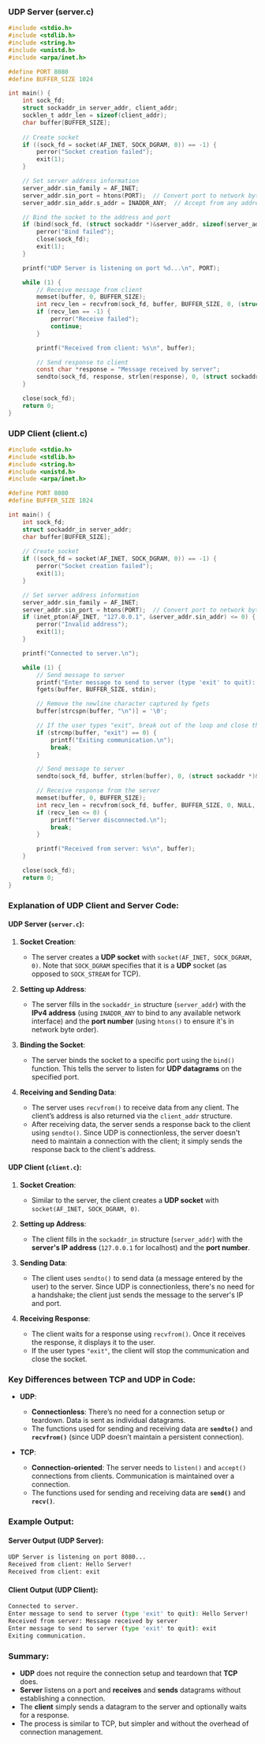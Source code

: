 

### **UDP Server (server.c)**
```c
#include <stdio.h>
#include <stdlib.h>
#include <string.h>
#include <unistd.h>
#include <arpa/inet.h>

#define PORT 8080
#define BUFFER_SIZE 1024

int main() {
    int sock_fd;
    struct sockaddr_in server_addr, client_addr;
    socklen_t addr_len = sizeof(client_addr);
    char buffer[BUFFER_SIZE];
    
    // Create socket
    if ((sock_fd = socket(AF_INET, SOCK_DGRAM, 0)) == -1) {
        perror("Socket creation failed");
        exit(1);
    }

    // Set server address information
    server_addr.sin_family = AF_INET;
    server_addr.sin_port = htons(PORT);  // Convert port to network byte order
    server_addr.sin_addr.s_addr = INADDR_ANY;  // Accept from any address

    // Bind the socket to the address and port
    if (bind(sock_fd, (struct sockaddr *)&server_addr, sizeof(server_addr)) == -1) {
        perror("Bind failed");
        close(sock_fd);
        exit(1);
    }

    printf("UDP Server is listening on port %d...\n", PORT);

    while (1) {
        // Receive message from client
        memset(buffer, 0, BUFFER_SIZE);
        int recv_len = recvfrom(sock_fd, buffer, BUFFER_SIZE, 0, (struct sockaddr *)&client_addr, &addr_len);
        if (recv_len == -1) {
            perror("Receive failed");
            continue;
        }

        printf("Received from client: %s\n", buffer);

        // Send response to client
        const char *response = "Message received by server";
        sendto(sock_fd, response, strlen(response), 0, (struct sockaddr *)&client_addr, addr_len);
    }

    close(sock_fd);
    return 0;
}
```

### **UDP Client (client.c)**
```c
#include <stdio.h>
#include <stdlib.h>
#include <string.h>
#include <unistd.h>
#include <arpa/inet.h>

#define PORT 8080
#define BUFFER_SIZE 1024

int main() {
    int sock_fd;
    struct sockaddr_in server_addr;
    char buffer[BUFFER_SIZE];
    
    // Create socket
    if ((sock_fd = socket(AF_INET, SOCK_DGRAM, 0)) == -1) {
        perror("Socket creation failed");
        exit(1);
    }

    // Set server address information
    server_addr.sin_family = AF_INET;
    server_addr.sin_port = htons(PORT);  // Convert port to network byte order
    if (inet_pton(AF_INET, "127.0.0.1", &server_addr.sin_addr) <= 0) {
        perror("Invalid address");
        exit(1);
    }

    printf("Connected to server.\n");

    while (1) {
        // Send message to server
        printf("Enter message to send to server (type 'exit' to quit): ");
        fgets(buffer, BUFFER_SIZE, stdin);

        // Remove the newline character captured by fgets
        buffer[strcspn(buffer, "\n")] = '\0';

        // If the user types "exit", break out of the loop and close the socket
        if (strcmp(buffer, "exit") == 0) {
            printf("Exiting communication.\n");
            break;
        }

        // Send message to server
        sendto(sock_fd, buffer, strlen(buffer), 0, (struct sockaddr *)&server_addr, sizeof(server_addr));

        // Receive response from the server
        memset(buffer, 0, BUFFER_SIZE);
        int recv_len = recvfrom(sock_fd, buffer, BUFFER_SIZE, 0, NULL, NULL);
        if (recv_len <= 0) {
            printf("Server disconnected.\n");
            break;
        }

        printf("Received from server: %s\n", buffer);
    }

    close(sock_fd);
    return 0;
}
```

### Explanation of UDP Client and Server Code:

#### **UDP Server (`server.c`):**
1. **Socket Creation**: 
   - The server creates a **UDP socket** with `socket(AF_INET, SOCK_DGRAM, 0)`. Note that `SOCK_DGRAM` specifies that it is a **UDP** socket (as opposed to `SOCK_STREAM` for TCP).
   
2. **Setting up Address**: 
   - The server fills in the `sockaddr_in` structure (`server_addr`) with the **IPv4 address** (using `INADDR_ANY` to bind to any available network interface) and the **port number** (using `htons()` to ensure it's in network byte order).

3. **Binding the Socket**:
   - The server binds the socket to a specific port using the `bind()` function. This tells the server to listen for **UDP datagrams** on the specified port.

4. **Receiving and Sending Data**:
   - The server uses `recvfrom()` to receive data from any client. The client’s address is also returned via the `client_addr` structure.
   - After receiving data, the server sends a response back to the client using `sendto()`. Since UDP is connectionless, the server doesn't need to maintain a connection with the client; it simply sends the response back to the client's address.

#### **UDP Client (`client.c`):**
1. **Socket Creation**:
   - Similar to the server, the client creates a **UDP socket** with `socket(AF_INET, SOCK_DGRAM, 0)`.

2. **Setting up Address**:
   - The client fills in the `sockaddr_in` structure (`server_addr`) with the **server's IP address** (`127.0.0.1` for localhost) and the **port number**.

3. **Sending Data**:
   - The client uses `sendto()` to send data (a message entered by the user) to the server. Since UDP is connectionless, there's no need for a handshake; the client just sends the message to the server's IP and port.

4. **Receiving Response**:
   - The client waits for a response using `recvfrom()`. Once it receives the response, it displays it to the user.
   - If the user types `"exit"`, the client will stop the communication and close the socket.

### Key Differences between TCP and UDP in Code:
- **UDP**: 
  - **Connectionless**: There’s no need for a connection setup or teardown. Data is sent as individual datagrams.
  - The functions used for sending and receiving data are **`sendto()`** and **`recvfrom()`** (since UDP doesn’t maintain a persistent connection).
  
- **TCP**:
  - **Connection-oriented**: The server needs to `listen()` and `accept()` connections from clients. Communication is maintained over a connection.
  - The functions used for sending and receiving data are **`send()`** and **`recv()`**.

### Example Output:

#### **Server Output (UDP Server)**:
```bash
UDP Server is listening on port 8080...
Received from client: Hello Server!
Received from client: exit
```

#### **Client Output (UDP Client)**:
```bash
Connected to server.
Enter message to send to server (type 'exit' to quit): Hello Server!
Received from server: Message received by server
Enter message to send to server (type 'exit' to quit): exit
Exiting communication.
```

### Summary:
- **UDP** does not require the connection setup and teardown that **TCP** does.
- **Server** listens on a port and **receives** and **sends** datagrams without establishing a connection.
- The **client** simply sends a datagram to the server and optionally waits for a response.
- The process is similar to TCP, but simpler and without the overhead of connection management.
